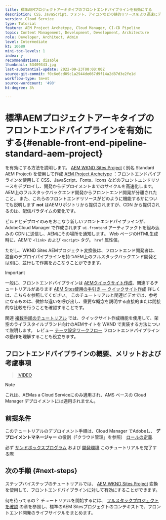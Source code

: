 ```yaml
---
title: 標準AEMプロジェクトアーキタイプのフロントエンドパイプラインを有効にする
description: CSS、JavaScript、フォント、アイコンなどの静的リソースをより迅速にデプロイするために、標準AEMプロジェクトのフロントエンドパイプラインを有効にする方法を説明します。 また、AEM上のフルスタックバックエンド開発からフロントエンド開発を切り離すこともできます。
version: Cloud Service
type: Tutorial
feature: AEM Project Archetype, Cloud Manager, CI-CD Pipeline
topic: Content Management, Development, Development, Architecture
role: Developer, Architect, Admin
level: Intermediate
kt: 10689
mini-toc-levels: 1
index: y
recommendations: disable
thumbnail: 53409343.jpg
last-substantial-update: 2022-09-23T00:00:00Z
source-git-commit: f0c6e6cd09c1a2944de667d9f14a2d87d3e2fe1d
workflow-type: tm+mt
source-wordcount: '490'
ht-degree: 3%

---
```



# 標準AEMプロジェクトアーキタイプのフロントエンドパイプラインを有効にする{#enable-front-end-pipeline-standard-aem-project}

を有効にする方法を説明します。 [AEM WKND Sites Project](https://github.com/adobe/aem-guides-wknd) ( 別名 Standard AEM Project) を使用して作成 [AEM Project Archetype](https://github.com/adobe/aem-project-archetype) ：フロントエンドパイプラインを使用して CSS、JavaScript、Fonts、Icons などのフロントエンドリソースをデプロイし、開発からデプロイメントまでのサイクルを高速化します。 AEM上のフルスタックバックエンド開発からフロントエンド開発が分離されたこと。 また、これらのフロントエンドリソースがどのように機能するかについても説明します __not__ はAEMリポジトリから提供されますが、CDN から提供されるのは、配信パラダイムの変化です。


ビルドとデプロイのみをおこなう新しいフロントエンドパイプラインが、AdobeCloud Manager で作成されます `ui.frontend` アーティファクトを組み込みの CDN に送信し、AEMにその場所を通知します。 Web ページのHTML生成時に、AEMで `<link>` および `<script>` タグ。 `href` 属性値。

ただし、WKND Sites AEMプロジェクト変換後は、フロントエンド開発者は、独自のデプロイパイプラインを持つAEM上のフルスタックバックエンド開発とは別に、並行して作業をおこなうことができます。

>[!IMPORTANT]
>
>一般に、フロントエンドパイプラインは [AEMクイックサイト作成](https://experienceleague.adobe.com/docs/experience-manager-cloud-service/content/sites/administering/site-creation/quick-site/overview.html?lang=en)、関連するチュートリアルがあります [AEM Sites使用の手引き — クイックサイト作成](https://experienceleague.adobe.com/docs/experience-manager-learn/getting-started-wknd-tutorial-develop/site-template/overview.html) 詳しくは、こちらを参照してください。 このチュートリアルと関連ビデオでは、参考になるものは、微妙な違いを呼び出し、重要な概念を説明する直接的または間接的な比較を行うことを確認することです。


関連 [複数手順のチュートリアル](https://experienceleague.adobe.com/docs/experience-manager-learn/getting-started-wknd-tutorial-develop/site-template/overview.html) では、クイックサイト作成機能を使用して、架空のライフスタイルブランド向けのAEMサイトを WKND で実装する方法について説明します。 レビュー [テーマ設定ワークフロー](https://experienceleague.adobe.com/docs/experience-manager-learn/getting-started-wknd-tutorial-develop/site-template/theming.html) フロントエンドパイプラインの動作を理解することも役立ちます。

## フロントエンドパイプラインの概要、メリットおよび考慮事項

>[!VIDEO](https://video.tv.adobe.com/v/3409343/)


>[!NOTE]
>
>これは、AEMas a Cloud Serviceにのみ適用され、AMS ベースの Cloud Manager デプロイメントには適用されません。

## 前提条件

このチュートリアルのデプロイメント手順は、Cloud Manager でAdobeし、 __デプロイメントマネージャー__ の役割（「クラウド管理」を参照） [ロールの定義](https://experienceleague.adobe.com/docs/experience-manager-cloud-manager/content/requirements/users-and-roles.html?lang=en#role-definitions).

必ず [サンドボックスプログラム](https://experienceleague.adobe.com/docs/experience-manager-cloud-service/content/implementing/using-cloud-manager/programs/introduction-sandbox-programs.html) および [開発環境](https://experienceleague.adobe.com/docs/experience-manager-cloud-service/content/implementing/using-cloud-manager/manage-environments.html) このチュートリアルを完了する際

## 次の手順 {#next-steps}

ステップバイステップのチュートリアルでは、 [AEM WKND Sites Project](https://github.com/adobe/aem-guides-wknd) 変換を使用して、フロントエンドパイプラインに対して有効にすることができます。

何を待ってるの？ チュートリアルを開始するには、 [フルスタックプロジェクトを確認](review-uifrontend-module.md) の章を参照し、標準のAEM Sitesプロジェクトのコンテキストで、フロントエンド開発のライフサイクルをまとめます。

